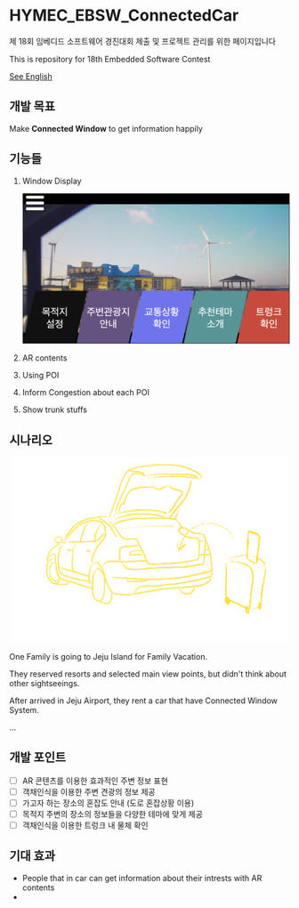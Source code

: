 # HYMEC_EBSW_ConnectedCar

제 18회 임베디드 소프트웨어 경진대회 제출 및 프로젝트 관리를 위한 페이지입니다

This is repository for 18th Embedded Software Contest

[See English](../README.md)

## 개발 목표

Make **Connected Window** to get information happily

## 기능들

1. Window Display

   ![trunk](../imges/index.png)

2. AR contents
3. Using POI
4. Inform Congestion about each POI
5. Show trunk stuffs

## 시나리오

![trunk](../imges/career_trunk.png)

One Family is going to Jeju Island for Family Vacation.

They reserved resorts and selected main view points, but didn't think about other sightseeings.

After arrived in Jeju Airport, they rent a car that have Connected Window System.

...

## 개발 포인트

- [ ] AR 콘텐츠를 이용한 효과적인 주변 정보 표현
- [ ] 객채인식을 이용한 주변 견광의 정보 제공
- [ ] 가고자 하는 장소의 혼잡도 안내 (도로 혼잡상황 이용)
- [ ] 목적지 주변의 장소의 정보들을 다양한 테마에 맞게 제공
- [ ] 객채인식을 이용한 트렁크 내 물체 확인

## 기대 효과

- People that in car can get information about their intrests with AR contents
-
